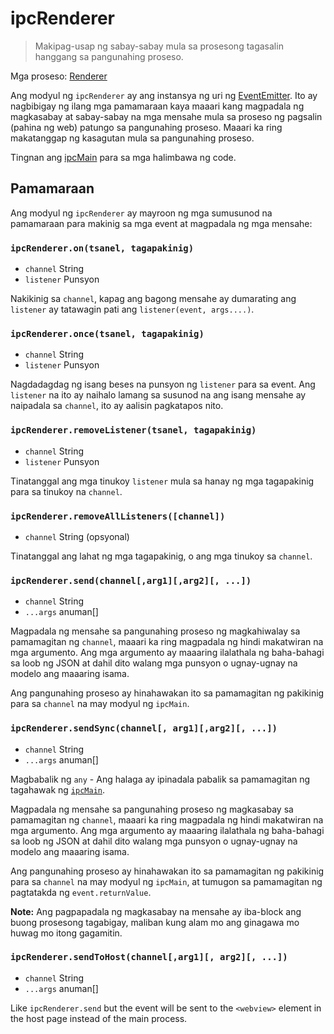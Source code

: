 # ipcRenderer

> Makipag-usap ng sabay-sabay mula sa prosesong tagasalin hanggang sa pangunahing proseso.

Mga proseso: [Renderer](../glossary.md#renderer-process)

Ang modyul ng `ipcRenderer` ay ang instansya ng uri ng [EventEmitter](https://nodejs.org/api/events.html#events_class_eventemitter). Ito ay nagbibigay ng ilang mga pamamaraan kaya maaari kang magpadala ng magkasabay at sabay-sabay na mga mensahe mula sa proseso ng pagsalin (pahina ng web) patungo sa pangunahing proseso. Maaari ka ring makatanggap ng kasagutan mula sa pangunahing proseso.

Tingnan ang [ipcMain](ipc-main.md) para sa mga halimbawa ng code.

## Pamamaraan

Ang modyul ng `ipcRenderer` ay mayroon ng mga sumusunod na pamamaraan para makinig sa mga event at magpadala ng mga mensahe:

### `ipcRenderer.on(tsanel, tagapakinig)`

* `channel` String
* `listener` Punsyon

Nakikinig sa `channel`, kapag ang bagong mensahe ay dumarating ang `listener` ay tatawagin pati ang `listener(event, args....)`.

### `ipcRenderer.once(tsanel, tagapakinig)`

* `channel` String
* `listener` Punsyon

Nagdadagdag ng isang beses na punsyon ng `listener` para sa event. Ang `listener` na ito ay naihalo lamang sa susunod na ang isang mensahe ay naipadala sa `channel`, ito ay aalisin pagkatapos nito.

### `ipcRenderer.removeListener(tsanel, tagapakinig)`

* `channel` String
* `listener` Punsyon

Tinatanggal ang mga tinukoy `listener` mula sa hanay ng mga tagapakinig para sa tinukoy na `channel`.

### `ipcRenderer.removeAllListeners([channel])`

* `channel` String (opsyonal)

Tinatanggal ang lahat ng mga tagapakinig, o ang mga tinukoy sa `channel`.

### `ipcRenderer.send(channel[,arg1][,arg2][, ...])`

* `channel` String
* `...args` anuman[]

Magpadala ng mensahe sa pangunahing proseso ng magkahiwalay sa pamamagitan ng `channel`, maaari ka ring magpadala ng hindi makatwiran na mga argumento. Ang mga argumento ay maaaring ilalathala ng baha-bahagi sa loob ng JSON at dahil dito walang mga punsyon o ugnay-ugnay na modelo ang maaaring isama.

Ang pangunahing proseso ay hinahawakan ito sa pamamagitan ng pakikinig para sa `channel` na may modyul ng `ipcMain`.

### `ipcRenderer.sendSync(channel[, arg1][,arg2][, ...])`

* `channel` String
* `...args` anuman[]

Magbabalik ng `any` - Ang halaga ay ipinadala pabalik sa pamamagitan ng tagahawak ng [`ipcMain`](ipc-main.md).

Magpadala ng mensahe sa pangunahing proseso ng magkasabay sa pamamagitan ng `channel`, maaari ka ring magpadala ng hindi makatwiran na mga argumento. Ang mga argumento ay maaaring ilalathala ng baha-bahagi sa loob ng JSON at dahil dito walang mga punsyon o ugnay-ugnay na modelo ang maaaring isama.

Ang pangunahing proseso ay hinahawakan ito sa pamamagitan ng pakikinig para sa `channel` na may modyul ng `ipcMain`, at tumugon sa pamamagitan ng pagtatakda ng `event.returnValue`.

**Note:** Ang pagpapadala ng magkasabay na mensahe ay iba-block ang buong prosesong tagabigay, maliban kung alam mo ang ginagawa mo huwag mo itong gagamitin.

### `ipcRenderer.sendToHost(channel[,arg1][, arg2][, ...])`

* `channel` String
* `...args` anuman[]

Like `ipcRenderer.send` but the event will be sent to the `<webview>` element in the host page instead of the main process.